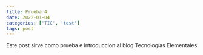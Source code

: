 ```yaml
---
title: Prueba 4
date: 2022-01-04
categories: ['TIC', 'test']
tags: post
---
```


Este post sirve como prueba e introduccion al blog Tecnologías Elementales
